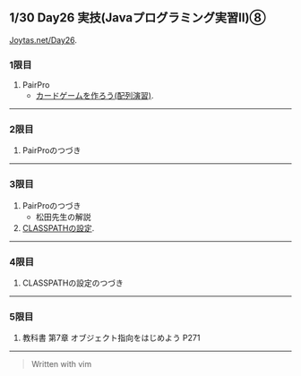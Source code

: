 ## 1/30 Day26 実技(Javaプログラミング実習Ⅱ)⑧
[Joytas.net/Day26](https://joytas.net/%e8%a8%93%e7%b7%b4/day26).
### 1限目
1. PairPro
	 - [カードゲームを作ろう(配列演習)](https://joytas.net/programming/java/cardgame-arr).
---
### 2限目
1. PairProのつづき
---
### 3限目
1. PairProのつづき
	- 松田先生の解説
1. [CLASSPATHの設定](https://joytas.net/programming/classpath_mac).
---
### 4限目
1. CLASSPATHの設定のつづき
---
### 5限目
1. 教科書 第7章 オブジェクト指向をはじめよう P271
---
> Written with vim
